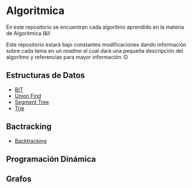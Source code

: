 # Algoritmica

En este repositorio se encuentran cada algoritmo aprendido en la materia de Algorítmica I&II

Este repositorio estará bajo constantes modificaciones dando información sobre cada tema en un *readme* el cual dará una pequeña descripción del algoritmo y referencias para mayor información :D


## Estructuras de Datos
-  [BIT](https://github.com/Amy312/Algoritmica/tree/main/Estructuras%20de%20Datos/Union_Find)
-  [Union Find](https://github.com/Amy312/Algoritmica/tree/main/Estructuras%20de%20Datos/Union_Find)
-  [Segment Tree](https://github.com/Amy312/Algoritmica/tree/main/Estructuras%20de%20Datos/SegmentTree)
-  [Trie](https://github.com/Amy312/Algoritmica/tree/main/Estructuras%20de%20Datos/Trie)


## Bactracking
-  [Backtracking](https://github.com/Amy312/Algoritmica/tree/main/BackTracking)

## Programación Dinámica

## Grafos
